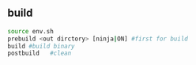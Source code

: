 ## build

```bash
source env.sh
prebuild <out dirctory> [ninja|ON] #first for build
build #build binary
postbuild   #clean
```
